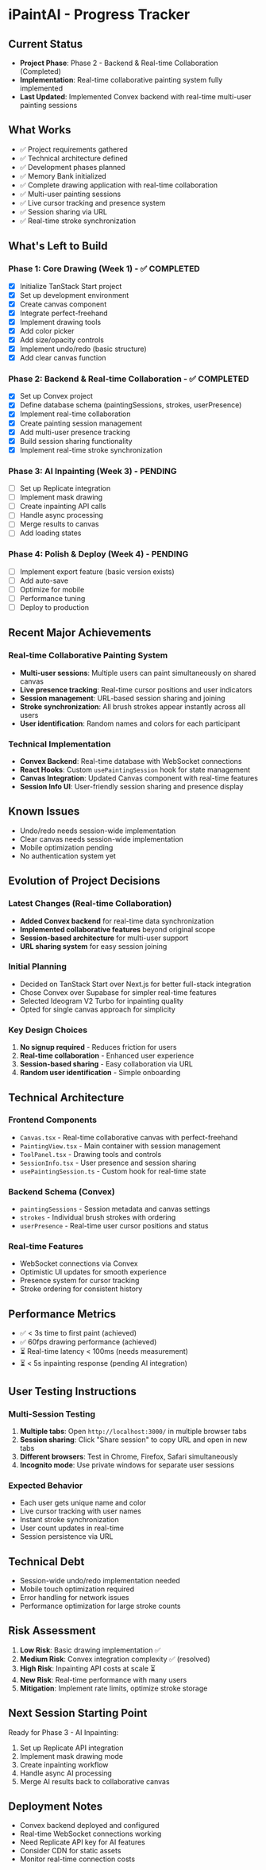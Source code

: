 # iPaintAI - Progress Tracker

## Current Status
- **Project Phase**: Phase 2 - Backend & Real-time Collaboration (Completed)
- **Implementation**: Real-time collaborative painting system fully implemented
- **Last Updated**: Implemented Convex backend with real-time multi-user painting sessions

## What Works
- ✅ Project requirements gathered
- ✅ Technical architecture defined
- ✅ Development phases planned
- ✅ Memory Bank initialized
- ✅ Complete drawing application with real-time collaboration
- ✅ Multi-user painting sessions
- ✅ Live cursor tracking and presence system
- ✅ Session sharing via URL
- ✅ Real-time stroke synchronization

## What's Left to Build

### Phase 1: Core Drawing (Week 1) - ✅ COMPLETED
- [x] Initialize TanStack Start project
- [x] Set up development environment
- [x] Create canvas component
- [x] Integrate perfect-freehand
- [x] Implement drawing tools
- [x] Add color picker
- [x] Add size/opacity controls
- [x] Implement undo/redo (basic structure)
- [x] Add clear canvas function

### Phase 2: Backend & Real-time Collaboration - ✅ COMPLETED
- [x] Set up Convex project
- [x] Define database schema (paintingSessions, strokes, userPresence)
- [x] Implement real-time collaboration
- [x] Create painting session management
- [x] Add multi-user presence tracking
- [x] Build session sharing functionality
- [x] Implement real-time stroke synchronization

### Phase 3: AI Inpainting (Week 3) - PENDING
- [ ] Set up Replicate integration
- [ ] Implement mask drawing
- [ ] Create inpainting API calls
- [ ] Handle async processing
- [ ] Merge results to canvas
- [ ] Add loading states

### Phase 4: Polish & Deploy (Week 4) - PENDING
- [ ] Implement export feature (basic version exists)
- [ ] Add auto-save
- [ ] Optimize for mobile
- [ ] Performance tuning
- [ ] Deploy to production

## Recent Major Achievements

### Real-time Collaborative Painting System
- **Multi-user sessions**: Multiple users can paint simultaneously on shared canvas
- **Live presence tracking**: Real-time cursor positions and user indicators
- **Session management**: URL-based session sharing and joining
- **Stroke synchronization**: All brush strokes appear instantly across all users
- **User identification**: Random names and colors for each participant

### Technical Implementation
- **Convex Backend**: Real-time database with WebSocket connections
- **React Hooks**: Custom `usePaintingSession` hook for state management
- **Canvas Integration**: Updated Canvas component with real-time features
- **Session Info UI**: User-friendly session sharing and presence display

## Known Issues
- Undo/redo needs session-wide implementation
- Clear canvas needs session-wide implementation
- Mobile optimization pending
- No authentication system yet

## Evolution of Project Decisions

### Latest Changes (Real-time Collaboration)
- **Added Convex backend** for real-time data synchronization
- **Implemented collaborative features** beyond original scope
- **Session-based architecture** for multi-user support
- **URL sharing system** for easy session joining

### Initial Planning
- Decided on TanStack Start over Next.js for better full-stack integration
- Chose Convex over Supabase for simpler real-time features
- Selected Ideogram V2 Turbo for inpainting quality
- Opted for single canvas approach for simplicity

### Key Design Choices
1. **No signup required** - Reduces friction for users
2. **Real-time collaboration** - Enhanced user experience
3. **Session-based sharing** - Easy collaboration via URL
4. **Random user identification** - Simple onboarding

## Technical Architecture

### Frontend Components
- `Canvas.tsx` - Real-time collaborative canvas with perfect-freehand
- `PaintingView.tsx` - Main container with session management
- `ToolPanel.tsx` - Drawing tools and controls
- `SessionInfo.tsx` - User presence and session sharing
- `usePaintingSession.ts` - Custom hook for real-time state

### Backend Schema (Convex)
- `paintingSessions` - Session metadata and canvas settings
- `strokes` - Individual brush strokes with ordering
- `userPresence` - Real-time user cursor positions and status

### Real-time Features
- WebSocket connections via Convex
- Optimistic UI updates for smooth experience
- Presence system for cursor tracking
- Stroke ordering for consistent history

## Performance Metrics
- ✅ < 3s time to first paint (achieved)
- ✅ 60fps drawing performance (achieved)
- ⏳ Real-time latency < 100ms (needs measurement)
- ⏳ < 5s inpainting response (pending AI integration)

## User Testing Instructions

### Multi-Session Testing
1. **Multiple tabs**: Open `http://localhost:3000/` in multiple browser tabs
2. **Session sharing**: Click "Share session" to copy URL and open in new tabs
3. **Different browsers**: Test in Chrome, Firefox, Safari simultaneously
4. **Incognito mode**: Use private windows for separate user sessions

### Expected Behavior
- Each user gets unique name and color
- Live cursor tracking with user names
- Instant stroke synchronization
- User count updates in real-time
- Session persistence via URL

## Technical Debt
- Session-wide undo/redo implementation needed
- Mobile touch optimization required
- Error handling for network issues
- Performance optimization for large stroke counts

## Risk Assessment
1. **Low Risk**: Basic drawing implementation ✅
2. **Medium Risk**: Convex integration complexity ✅ (resolved)
3. **High Risk**: Inpainting API costs at scale ⏳
4. **New Risk**: Real-time performance with many users
5. **Mitigation**: Implement rate limits, optimize stroke storage

## Next Session Starting Point
Ready for Phase 3 - AI Inpainting:
1. Set up Replicate API integration
2. Implement mask drawing mode
3. Create inpainting workflow
4. Handle async AI processing
5. Merge AI results back to collaborative canvas

## Deployment Notes
- Convex backend deployed and configured
- Real-time WebSocket connections working
- Need Replicate API key for AI features
- Consider CDN for static assets
- Monitor real-time connection costs
